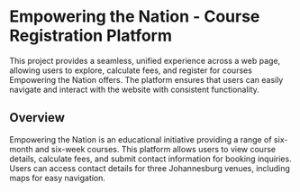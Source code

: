 # Empowering the Nation - Course Registration Platform
This project provides a seamless, unified experience across a web page, allowing users to explore, calculate fees, and register for courses Empowering the Nation offers. The platform ensures that users can easily navigate and interact with the website with consistent functionality.

## Overview
Empowering the Nation is an educational initiative providing a range of six-month and six-week courses. This platform allows users to view course details, calculate fees, and submit contact information for booking inquiries. Users can access contact details for three Johannesburg venues, including maps for easy navigation.
